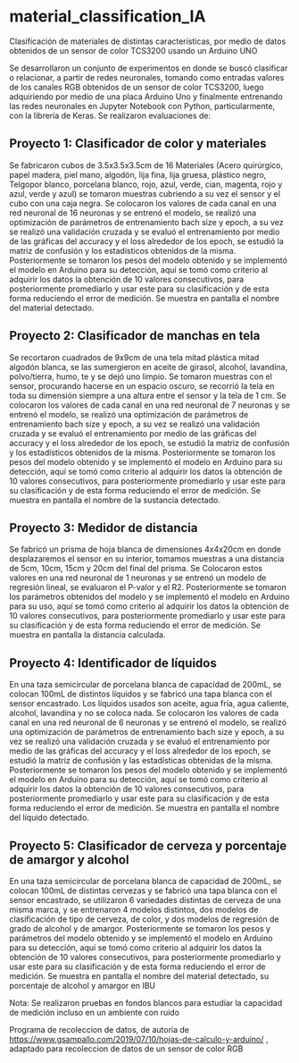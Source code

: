 # material_classification_IA
Clasificación de materiales de distintas características, por medio de datos obtenidos de un sensor de color TCS3200 usando un Arduino UNO 

Se desarrollaron un conjunto de experimentos en donde se buscó clasificar o relacionar, a partir de
redes neuronales, tomando como entradas valores de los canales RGB obtenidos de un sensor de
color TCS3200, luego adquiriendo por medio de una placa Arduino Uno y finalmente entrenando las
redes neuronales en Jupyter Notebook con Python, particularmente, con la librería de Keras.
Se realizaron evaluaciones de:

## Proyecto 1: Clasificador de color y materiales
Se fabricaron cubos de 3.5x3.5x3.5cm de 16 Materiales (Acero quirúrgico, papel madera, piel mano,
algodón, lija fina, lija gruesa, plástico negro, Telgopor blanco, porcelana blanco, rojo, azul, verde,
cian, magenta, rojo y azul, verde y azul) se tomaron muestras cubriendo a su vez el sensor y el cubo
con una caja negra. Se colocaron los valores de cada canal en una red neuronal de 16 neuronas y
se entrenó el modelo, se realizó una optimización de parámetros de entrenamiento bach size y
epoch, a su vez se realizó una validación cruzada y se evaluó el entrenamiento por medio de las
gráficas del accuracy y el loss alrededor de los epoch, se estudió la matriz de confusión y los
estadísticos obtenidos de la misma.
Posteriormente se tomaron los pesos del modelo obtenido y se implementó el modelo en Arduino
para su detección, aquí se tomó como criterio al adquirir los datos la obtención de 10 valores
consecutivos, para posteriormente promediarlo y usar este para su clasificación y de esta forma
reduciendo el error de medición. Se muestra en pantalla el nombre del material detectado.
## Proyecto 2: Clasificador de manchas en tela
Se recortaron cuadrados de 9x9cm de una tela mitad plástica mitad algodón blanca, se las
sumergieron en aceite de girasol, alcohol, lavandina, polvo/tierra, humo, te y se dejó uno limpio. Se
tomaron muestras con el sensor, procurando hacerse en un espacio oscuro, se recorrió la tela en
toda su dimensión siempre a una altura entre el sensor y la tela de 1 cm. Se colocaron los valores de
cada canal en una red neuronal de 7 neuronas y se entrenó el modelo, se realizó una optimización
de parámetros de entrenamiento bach size y epoch, a su vez se realizó una validación cruzada y se
evaluó el entrenamiento por medio de las gráficas del accuracy y el loss alrededor de los epoch, se
estudió la matriz de confusión y los estadísticos obtenidos de la misma.
Posteriormente se tomaron los pesos del modelo obtenido y se implementó el modelo en Arduino
para su detección, aquí se tomó como criterio al adquirir los datos la obtención de 10 valores
consecutivos, para posteriormente promediarlo y usar este para su clasificación y de esta forma
reduciendo el error de medición. Se muestra en pantalla el nombre de la sustancia detectado.
## Proyecto 3: Medidor de distancia
Se fabricó un prisma de hoja blanca de dimensiones 4x4x20cm en donde desplazaremos el sensor
en su interior, tomamos muestras a una distancia de 5cm, 10cm, 15cm y 20cm del final del prisma.
Se Colocaron estos valores en una red neuronal de 1 neuronas y se entrenó un modelo de regresión
lineal, se evaluaron el P-valor y el R2.
Posteriormente se tomaron los parámetros obtenidos del modelo y se implementó el modelo en
Arduino para su uso, aquí se tomó como criterio al adquirir los datos la obtención de 10 valores
consecutivos, para posteriormente promediarlo y usar este para su clasificación y de esta forma
reduciendo el error de medición. Se muestra en pantalla la distancia calculada.
## Proyecto 4: Identificador de líquidos
En una taza semicircular de porcelana blanca de capacidad de 200mL, se colocan 100mL de
distintos líquidos y se fabricó una tapa blanca con el sensor encastrado. Los líquidos usados son
aceite, agua fría, agua caliente, alcohol, lavandina y no se coloca nada.
Se colocaron los valores de cada canal en una red neuronal de 6 neuronas y se entrenó el modelo,
se realizó una optimización de parámetros de entrenamiento bach size y epoch, a su vez se realizó
una validación cruzada y se evaluó el entrenamiento por medio de las gráficas del accuracy y el loss
alrededor de los epoch, se estudió la matriz de confusión y las estadísticas obtenidas de la misma.
Posteriormente se tomaron los pesos del modelo obtenido y se implementó el modelo en Arduino
para su detección, aquí se tomó como criterio al adquirir los datos la obtención de 10 valores
consecutivos, para posteriormente promediarlo y usar este para su clasificación y de esta forma
reduciendo el error de medición. Se muestra en pantalla el nombre del líquido detectado.
## Proyecto 5: Clasificador de cerveza y porcentaje de amargor y alcohol
En una taza semicircular de porcelana blanca de capacidad de 200mL, se colocan 100mL de
distintas cervezas y se fabricó una tapa blanca con el sensor encastrado, se utilizaron 6 variedades
distintas de cerveza de una misma marca, y se entrenaron 4 modelos distintos, dos modelos de
clasificación de tipo de cerveza, de color, y dos modelos de regresión de grado de alcohol y de
amargor.
Posteriormente se tomaron los pesos y parámetros del modelo obtenido y se implementó el modelo
en Arduino para su detección, aquí se tomó como criterio al adquirir los datos la obtención de 10
valores consecutivos, para posteriormente promediarlo y usar este para su clasificación y de esta
forma reduciendo el error de medición. Se muestra en pantalla el nombre del material detectado, su
porcentaje de alcohol y amargor en IBU

Nota: Se realizaron pruebas en fondos blancos para estudiar la capacidad de medición incluso en un
ambiente con ruido

Programa de recoleccion de datos, de autoria de https://www.gsampallo.com/2019/07/10/hojas-de-calculo-y-arduino/ , adaptado para recoleccion de datos de un sensor de color RGB
